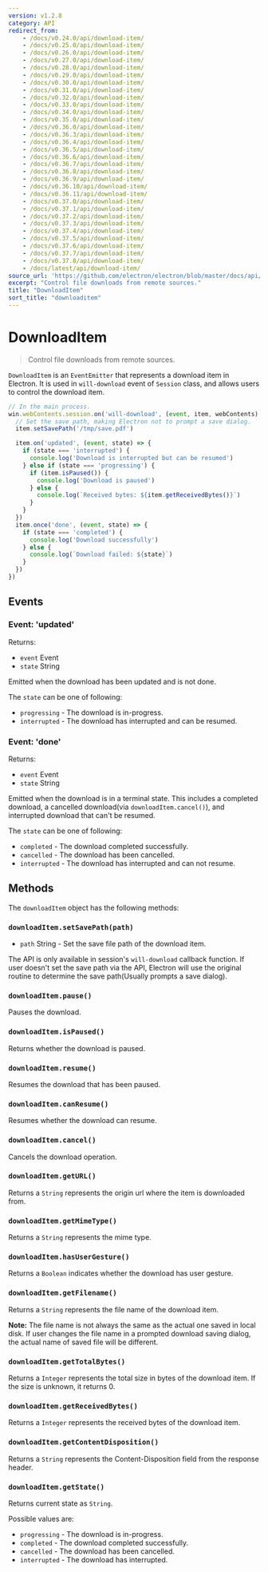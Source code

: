```yaml
---
version: v1.2.8
category: API
redirect_from:
    - /docs/v0.24.0/api/download-item/
    - /docs/v0.25.0/api/download-item/
    - /docs/v0.26.0/api/download-item/
    - /docs/v0.27.0/api/download-item/
    - /docs/v0.28.0/api/download-item/
    - /docs/v0.29.0/api/download-item/
    - /docs/v0.30.0/api/download-item/
    - /docs/v0.31.0/api/download-item/
    - /docs/v0.32.0/api/download-item/
    - /docs/v0.33.0/api/download-item/
    - /docs/v0.34.0/api/download-item/
    - /docs/v0.35.0/api/download-item/
    - /docs/v0.36.0/api/download-item/
    - /docs/v0.36.3/api/download-item/
    - /docs/v0.36.4/api/download-item/
    - /docs/v0.36.5/api/download-item/
    - /docs/v0.36.6/api/download-item/
    - /docs/v0.36.7/api/download-item/
    - /docs/v0.36.8/api/download-item/
    - /docs/v0.36.9/api/download-item/
    - /docs/v0.36.10/api/download-item/
    - /docs/v0.36.11/api/download-item/
    - /docs/v0.37.0/api/download-item/
    - /docs/v0.37.1/api/download-item/
    - /docs/v0.37.2/api/download-item/
    - /docs/v0.37.3/api/download-item/
    - /docs/v0.37.4/api/download-item/
    - /docs/v0.37.5/api/download-item/
    - /docs/v0.37.6/api/download-item/
    - /docs/v0.37.7/api/download-item/
    - /docs/v0.37.8/api/download-item/
    - /docs/latest/api/download-item/
source_url: 'https://github.com/electron/electron/blob/master/docs/api/download-item.md'
excerpt: "Control file downloads from remote sources."
title: "DownloadItem"
sort_title: "downloaditem"
---
```


# DownloadItem

> Control file downloads from remote sources.

`DownloadItem` is an `EventEmitter` that represents a download item in Electron.
It is used in `will-download` event of `Session` class, and allows users to
control the download item.

```javascript
// In the main process.
win.webContents.session.on('will-download', (event, item, webContents) => {
  // Set the save path, making Electron not to prompt a save dialog.
  item.setSavePath('/tmp/save.pdf')

  item.on('updated', (event, state) => {
    if (state === 'interrupted') {
      console.log('Download is interrupted but can be resumed')
    } else if (state === 'progressing') {
      if (item.isPaused()) {
        console.log('Download is paused')
      } else {
        console.log(`Received bytes: ${item.getReceivedBytes()}`)
      }
    }
  })
  item.once('done', (event, state) => {
    if (state === 'completed') {
      console.log('Download successfully')
    } else {
      console.log(`Download failed: ${state}`)
    }
  })
})
```

## Events

### Event: 'updated'

Returns:

* `event` Event
* `state` String

Emitted when the download has been updated and is not done.

The `state` can be one of following:

* `progressing` - The download is in-progress.
* `interrupted` - The download has interrupted and can be resumed.

### Event: 'done'

Returns:

* `event` Event
* `state` String

Emitted when the download is in a terminal state. This includes a completed
download, a cancelled download(via `downloadItem.cancel()`), and interrupted
download that can't be resumed.

The `state` can be one of following:

* `completed` - The download completed successfully.
* `cancelled` - The download has been cancelled.
* `interrupted` - The download has interrupted and can not resume.

## Methods

The `downloadItem` object has the following methods:

### `downloadItem.setSavePath(path)`

* `path` String - Set the save file path of the download item.

The API is only available in session's `will-download` callback function.
If user doesn't set the save path via the API, Electron will use the original
routine to determine the save path(Usually prompts a save dialog).

### `downloadItem.pause()`

Pauses the download.

### `downloadItem.isPaused()`

Returns whether the download is paused.

### `downloadItem.resume()`

Resumes the download that has been paused.

### `downloadItem.canResume()`

Resumes whether the download can resume.

### `downloadItem.cancel()`

Cancels the download operation.

### `downloadItem.getURL()`

Returns a `String` represents the origin url where the item is downloaded from.

### `downloadItem.getMimeType()`

Returns a `String` represents the mime type.

### `downloadItem.hasUserGesture()`

Returns a `Boolean` indicates whether the download has user gesture.

### `downloadItem.getFilename()`

Returns a `String` represents the file name of the download item.

**Note:** The file name is not always the same as the actual one saved in local
disk. If user changes the file name in a prompted download saving dialog, the
actual name of saved file will be different.

### `downloadItem.getTotalBytes()`

Returns a `Integer` represents the total size in bytes of the download item.
If the size is unknown, it returns 0.

### `downloadItem.getReceivedBytes()`

Returns a `Integer` represents the received bytes of the download item.

### `downloadItem.getContentDisposition()`

Returns a `String` represents the Content-Disposition field from the response
header.

### `downloadItem.getState()`

Returns current state as `String`.

Possible values are:

* `progressing` - The download is in-progress.
* `completed` - The download completed successfully.
* `cancelled` - The download has been cancelled.
* `interrupted` - The download has interrupted.
